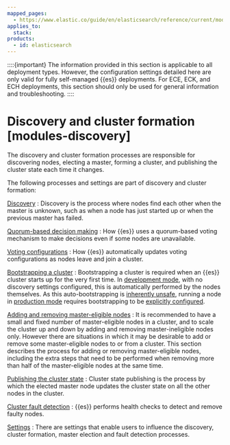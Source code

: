 ```yaml
---
mapped_pages:
  - https://www.elastic.co/guide/en/elasticsearch/reference/current/modules-discovery.html
applies_to:
  stack:
products:
  - id: elasticsearch
---
```


::::{important}
The information provided in this section is applicable to all deployment types. However, the configuration settings detailed here are only valid for fully self-managed {{es}} deployments. For ECE, ECK, and ECH deployments, this section should only be used for general information and troubleshooting.
::::

# Discovery and cluster formation [modules-discovery]

The discovery and cluster formation processes are responsible for discovering nodes, electing a master, forming a cluster, and publishing the cluster state each time it changes.

The following processes and settings are part of discovery and cluster formation:

[Discovery](discovery-cluster-formation/discovery-hosts-providers.md)
:   Discovery is the process where nodes find each other when the master is unknown, such as when a node has just started up or when the previous master has failed.

[Quorum-based decision making](discovery-cluster-formation/modules-discovery-quorums.md)
:   How {{es}} uses a quorum-based voting mechanism to make decisions even if some nodes are unavailable.

[Voting configurations](discovery-cluster-formation/modules-discovery-voting.md)
:   How {{es}} automatically updates voting configurations as nodes leave and join a cluster.

[Bootstrapping a cluster](discovery-cluster-formation/modules-discovery-bootstrap-cluster.md)
:   Bootstrapping a cluster is required when an {{es}} cluster starts up for the very first time. In [development mode](../deploy/self-managed/bootstrap-checks.md#dev-vs-prod-mode), with no discovery settings configured, this is automatically performed by the nodes themselves. As this auto-bootstrapping is [inherently unsafe](discovery-cluster-formation/modules-discovery-quorums.md), running a node in [production mode](../deploy/self-managed/bootstrap-checks.md#dev-vs-prod-mode) requires bootstrapping to be [explicitly configured](discovery-cluster-formation/modules-discovery-bootstrap-cluster.md).

[Adding and removing master-eligible nodes](../maintenance/add-and-remove-elasticsearch-nodes.md)
:   It is recommended to have a small and fixed number of master-eligible nodes in a cluster, and to scale the cluster up and down by adding and removing master-ineligible nodes only. However there are situations in which it may be desirable to add or remove some master-eligible nodes to or from a cluster. This section describes the process for adding or removing master-eligible nodes, including the extra steps that need to be performed when removing more than half of the master-eligible nodes at the same time.

[Publishing the cluster state](discovery-cluster-formation/cluster-state-overview.md#cluster-state-publishing)
:   Cluster state publishing is the process by which the elected master node updates the cluster state on all the other nodes in the cluster.

[Cluster fault detection](discovery-cluster-formation/cluster-fault-detection.md)
:   {{es}} performs health checks to detect and remove faulty nodes.

[Settings](elasticsearch://reference/elasticsearch/configuration-reference/discovery-cluster-formation-settings.md)
:   There are settings that enable users to influence the discovery, cluster formation, master election and fault detection processes.
